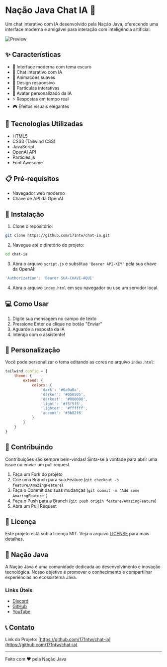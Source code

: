 # Nação Java Chat IA 🤖

Um chat interativo com IA desenvolvido pela Nação Java, oferecendo uma interface moderna e amigável para interação com inteligência artificial.

![Preview](https://cdn.victims.bio/uploads/files/chatia-735310dd2663a5d154967aae83c72c8a.png)

## ✨ Características

- 🎨 Interface moderna com tema escuro
- 💬 Chat interativo com IA
- 🌟 Animações suaves
- 📱 Design responsivo
- 🎯 Partículas interativas
- 🤖 Avatar personalizado da IA
- ⚡ Respostas em tempo real
- 🎮 Efeitos visuais elegantes

## 🚀 Tecnologias Utilizadas

- HTML5
- CSS3 (Tailwind CSS)
- JavaScript
- OpenAI API
- Particles.js
- Font Awesome

## 📋 Pré-requisitos

- Navegador web moderno
- Chave de API da OpenAI

## 🔧 Instalação

1. Clone o repositório:
```bash
git clone https://github.com/171ntw/chat-ia.git
```

2. Navegue até o diretório do projeto:
```bash
cd chat-ia
```

3. Abra o arquivo `script.js` e substitua `'Bearer API-KEY'` pela sua chave da OpenAI:
```javascript
'Authorization': 'Bearer SUA-CHAVE-AQUI'
```

4. Abra o arquivo `index.html` em seu navegador ou use um servidor local.

## 💻 Como Usar

1. Digite sua mensagem no campo de texto
2. Pressione Enter ou clique no botão "Enviar"
3. Aguarde a resposta da IA
4. Interaja com o assistente!

## 🎨 Personalização

Você pode personalizar o tema editando as cores no arquivo `index.html`:

```javascript
tailwind.config = {
    theme: {
        extend: {
            colors: {
                'dark': '#0a0a0a',
                'darker': '#050505',
                'darkest': '#000000',
                'light': '#f5f5f5',
                'lighter': '#ffffff',
                'accent': '#3b82f6'
            }
        }
    }
}
```

## 🤝 Contribuindo

Contribuições são sempre bem-vindas! Sinta-se à vontade para abrir uma issue ou enviar um pull request.

1. Faça um Fork do projeto
2. Crie uma Branch para sua Feature (`git checkout -b feature/AmazingFeature`)
3. Faça o Commit das suas mudanças (`git commit -m 'Add some AmazingFeature'`)
4. Faça o Push para a Branch (`git push origin feature/AmazingFeature`)
5. Abra um Pull Request

## 📝 Licença

Este projeto está sob a licença MIT. Veja o arquivo [LICENSE](LICENSE) para mais detalhes.

## 🌟 Nação Java

A Nação Java é uma comunidade dedicada ao desenvolvimento e inovação tecnológica. Nosso objetivo é promover o conhecimento e compartilhar experiências no ecossistema Java.

### Links Úteis
- [Discord](https://discord.gg/njj)
- [GitHub](https://github.com/171ntw)
- [YouTube](https://youtube.com/@nacaojava)

## 📞 Contato


Link do Projeto: [https://github.com/171ntw/chat-ia](https://github.com/171ntw/chat-ia)

---

Feito com ❤️ pela Nação Java 